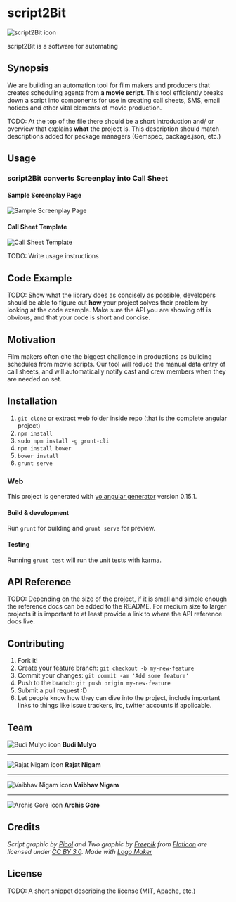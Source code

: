 # script2Bit

![script2Bit icon](http://celestialprophecy.github.io/script2Bit/img//script2Bit_logo.png "script2Bit logo") 

script2Bit is a software for automating 
## Synopsis
We are building an automation tool for film makers and producers that creates scheduling agents from **a movie script**. This tool efficiently breaks down a script into components for use in creating call sheets, SMS, email notices and other vital elements of movie production. 

TODO: At the top of the file there should be a short introduction and/ or overview that explains **what** the project is. This description should match descriptions added for package managers (Gemspec, package.json, etc.)

## Usage
### script2Bit converts Screenplay into Call Sheet
#### Sample Screenplay Page
![Sample Screenplay Page][11]

[11]: https://www.writersstore.com/system/imagemanager/sample-screenplay-page.gif "Sample Screenplay Page"

#### Call Sheet Template
![Call Sheet Template][12]

[12]: http://nofilmschool.com/wp-content/uploads/2014/05/small-call-sheet-template.jpg "Call Sheet Template"

TODO: Write usage instructions

## Code Example

TODO: Show what the library does as concisely as possible, developers should be able to figure out **how** your project solves their problem by looking at the code example. Make sure the API you are showing off is obvious, and that your code is short and concise.

## Motivation
Film makers often cite the biggest challenge in productions as building schedules from movie scripts. Our tool will reduce the manual data entry of call sheets, and will automatically notify cast and crew members when they are needed on set.

## Installation

1. `git clone` or extract web folder inside repo (that is the complete angular project)
2. `npm install`
3. `sudo npm install -g grunt-cli`
4. `npm install bower`
5. `bower install`
6. `grunt serve`

### Web

This project is generated with [yo angular generator](https://github.com/yeoman/generator-angular)
version 0.15.1.

#### Build & development

Run `grunt` for building and `grunt serve` for preview.

#### Testing

Running `grunt test` will run the unit tests with karma.


## API Reference

TODO: Depending on the size of the project, if it is small and simple enough the reference docs can be added to the README. For medium size to larger projects it is important to at least provide a link to where the API reference docs live.


## Contributing

1. Fork it!
2. Create your feature branch: `git checkout -b my-new-feature`
3. Commit your changes: `git commit -am 'Add some feature'`
4. Push to the branch: `git push origin my-new-feature`
5. Submit a pull request :D
6. Let people know how they can dive into the project, include important links to things like issue trackers, irc, twitter accounts if applicable.

## Team
![Budi Mulyo icon][1] **Budi Mulyo**

[1]: http://celestialprophecy.github.io/script2Bit/img/team/01.png "Budi Mulyo"
___
![Rajat Nigam icon][2] **Rajat Nigam**

[2]: http://celestialprophecy.github.io/script2Bit/img/team/02.png "Rajat Nigam"

___
![Vaibhav Nigam icon][3] **Vaibhav Nigam**

[3]: http://celestialprophecy.github.io/script2Bit/img/team/03.png "Vaibhav Nigam"

___
![Archis Gore icon][4] **Archis Gore**

[4]: http://celestialprophecy.github.io/script2Bit/img/team/04.png "Archis Gore"


## Credits
*Script graphic by <a href="http://picol.org">Picol</a> and Two graphic by <a href="http://www.freepik.com/">Freepik</a> from <a href="http://www.flaticon.com/">Flaticon</a> are licensed under <a href="http://creativecommons.org/licenses/by/3.0/" title="Creative Commons BY 3.0">CC BY 3.0</a>. Made with <a href="http://logomakr.com" title="Logo Maker">Logo Maker</a>*

## License

TODO: A short snippet describing the license (MIT, Apache, etc.)